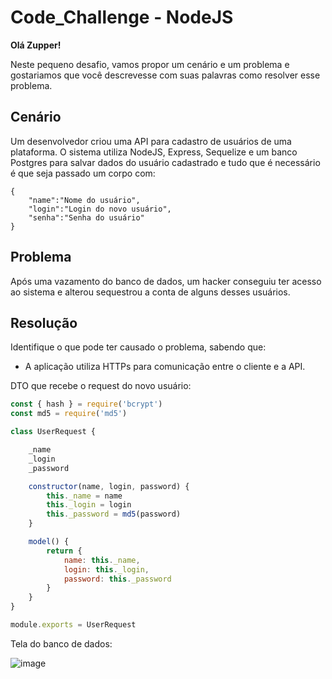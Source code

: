 # Code_Challenge - NodeJS

**Olá Zupper!**

Neste pequeno desafio, vamos propor um cenário e um problema e gostariamos que você descrevesse com suas palavras como resolver esse problema. 

## Cenário
Um desenvolvedor criou uma API para cadastro de usuários de uma plataforma.
O sistema utiliza NodeJS, Express, Sequelize e um banco Postgres para salvar dados do usuário cadastrado e tudo que é necessário é que seja passado um corpo com:

```
{
    "name":"Nome do usuário",
    "login":"Login do novo usuário",
    "senha":"Senha do usuário"
}
```

## Problema
Após uma vazamento do banco de dados, um hacker conseguiu ter acesso ao sistema e alterou sequestrou a conta de alguns desses usuários.

## Resolução
Identifique o que pode ter causado o problema, sabendo que:

- A aplicação utiliza HTTPs para comunicação entre o cliente e a API.

DTO que recebe o request do novo usuário:

```javascript
const { hash } = require('bcrypt')
const md5 = require('md5')

class UserRequest {

    _name
    _login
    _password

    constructor(name, login, password) {
        this._name = name
        this._login = login
        this._password = md5(password)
    }

    model() {
        return {
            name: this._name,
            login: this._login,
            password: this._password
        }
    }
}

module.exports = UserRequest
```

Tela do banco de dados: 

![image](https://user-images.githubusercontent.com/90329628/141365554-585488de-831a-4610-b9ec-2127d161fd69.png)
